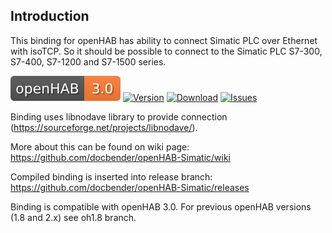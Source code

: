 ## Introduction

This binding for openHAB has ability to connect Simatic PLC over Ethernet with isoTCP. So it should be possible to connect to the Simatic PLC S7-300, S7-400, S7-1200 and S7-1500 series. 

[![openHAB](/.github/openHAB30.svg)](https://github.com/openhab)
[![Version](https://img.shields.io/github/v/release/docbender/openHAB-Simatic?include_prereleases)](https://github.com/docbender/openHAB-Simatic/releases)
[![Download](https://img.shields.io/github/downloads/docbender/openHAB-Simatic/total.svg)](https://github.com/docbender/openHAB-Simatic/releases)
[![Issues](https://img.shields.io/github/issues/docbender/openHAB-Simatic)](https://github.com/docbender/openHAB-Simatic/issues)

Binding uses libnodave library to provide connection (https://sourceforge.net/projects/libnodave/).

More about this can be found on wiki page: https://github.com/docbender/openHAB-Simatic/wiki

Compiled binding is inserted into release branch: https://github.com/docbender/openHAB-Simatic/releases

Binding is compatible with openHAB 3.0. For previous openHAB versions (1.8 and 2.x) see oh1.8 branch.

